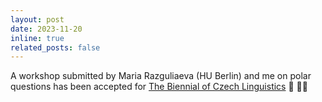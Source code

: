 ```yaml
---
layout: post
date: 2023-11-20
inline: true
related_posts: false
---
```

A workshop submitted by Maria Razguliaeva (HU Berlin) and me on polar questions has been accepted for [The Biennial of Czech Linguistics](https://bcl2024.ff.cuni.cz/en/home/) :fairy: :fairy_woman: 